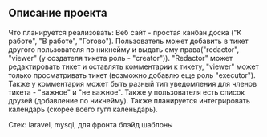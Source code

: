 ## Описание проекта
Что планируется реализовать:
Веб сайт - простая канбан доска ("К работе", "В работе", "Готово"). Пользователь может добавить в тикет другого пользователя по никнейму и выдать ему права("redactor", "viewer" (у создателя тикета роль - "creator")).
"Redactor" может редактировать тикет и оставлять комментарии к тикету, "viewer" может только просматривать тикет (возможно добавлю еще роль "executor").
Также у комментария может быть разный тип уведомления для членов тикета - "важное" и "не важное".
Также у пользователя есть список друзей (добавление по никнейму).
Также планируется интегрировать календарь (скорее всего гугл каленьдарь).

Стек: laravel, mysql, для фронта блэйд шаблоны

